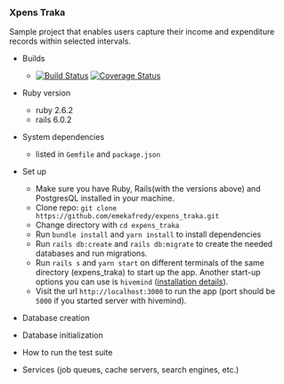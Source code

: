 ### Xpens Traka
Sample project that enables users capture their income and expenditure records within selected intervals.

* Builds
  - [![Build Status](https://travis-ci.org/emekafredy/xpens_traka.svg?branch=master)](https://travis-ci.org/emekafredy/xpens_traka)     [![Coverage Status](https://coveralls.io/repos/github/emekafredy/xpens_traka/badge.svg?branch=master)](https://coveralls.io/github/emekafredy/xpens_traka?branch=master)

* Ruby version
  - ruby 2.6.2
  - rails 6.0.2

* System dependencies
  - listed in `Gemfile` and `package.json`

* Set up
  - Make sure you have Ruby, Rails(with the versions above) and PostgresQL installed in your machine.
  - Clone repo: `git clone https://github.com/emekafredy/expens_traka.git`
  - Change directory with `cd expens_traka`
  - Run `bundle install` and `yarn install` to install dependencies
  - Run `rails db:create` and `rails db:migrate` to create the needed databases and run migrations.
  - Run `rails s` and `yarn start` on different terminals of the same directory (expens_traka) to start up the app. Another start-up options you can use is `hivemind` ([installation details](https://github.com/DarthSim/hivemind)).
  - Visit the url `http://localhost:3000` to run the app (port should be `5000` if you started server with hivemind).

* Database creation

* Database initialization

* How to run the test suite

* Services (job queues, cache servers, search engines, etc.)

